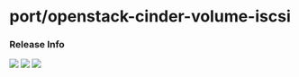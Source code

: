 # port/openstack-cinder-volume-iscsi

### Release Info
[![](https://images.microbadger.com/badges/version/port/openstack-cinder-volume-iscsi.svg)](http://microbadger.com/images/port/openstack-cinder-volume-iscsi "Image info @ microbadger.com")
[![](https://images.microbadger.com/badges/image/port/openstack-cinder-volume-iscsi.svg)](http://microbadger.com/images/port/openstack-cinder-volume-iscsi "Image info @ microbadger.com")
[![](https://images.microbadger.com/badges/commit/port/openstack-cinder-volume-iscsi.svg)](http://microbadger.com/images/port/openstack-cinder-volume-iscsi "Image info @ microbadger.com")
